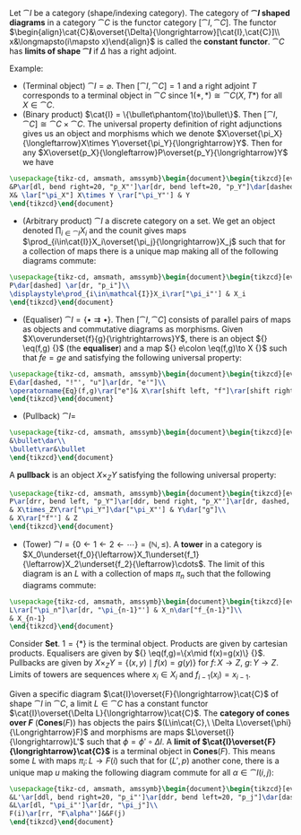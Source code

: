 Let $\cat{I}$ be a category (shape/indexing category). The category of **$\cat{I}$ shaped diagrams** in a category $\cat{C}$ is the functor category $[\cat{I},\cat{C}]$. The functor $\begin{align}\cat{C}&\overset{\Delta}{\longrightarrow}[\cat{I},\cat{C}]\\ x&\longmapsto(i\mapsto x)\end{align}$ is called the **constant functor**. $\cat{C}$ has **limits of shape $\cat{I}$** if $\Delta$ has a right adjoint.

Example:
- (Terminal object) $\cat{I}=\varnothing$. Then $[\cat{I},\cat{C}]=1$ and a right adjoint $T$ corresponds to a terminal object in $\cat{C}$ since $1(*,*)\cong \cat{C}(X,T*)$ for all $X\in \cat{C}$.
- (Binary product) $\cat{I} = \{\bullet\phantom{\to}\bullet\}$. Then $[\cat{I},\cat{C}]\cong\cat{C}\times\cat{C}$. The universal property definition of right adjunctions gives us an object and morphisms which we denote  $X\overset{\pi_X}{\longleftarrow}X\times Y\overset{\pi_Y}{\longrightarrow}Y$. Then for any $X\overset{p_X}{\longleftarrow}P\overset{p_Y}{\longrightarrow}Y$ we have
```tikz
\usepackage{tikz-cd, amsmath, amssymb}\begin{document}\begin{tikzcd}[every label/.append style={font=\small}]
&P\ar[dl, bend right=20, "p_X"']\ar[dr, bend left=20, "p_Y"]\dar[dashed, "!"', "u"]\\
X& \lar["\pi_X"] X\times Y \rar["\pi_Y"'] & Y
\end{tikzcd}\end{document}
```
- (Arbitrary product) $\cat{I}$ a discrete category on a set. We get an object denoted $\prod_{i\in \cat{I}}X_i$ and the counit gives maps $\prod_{i\in\cat{I}}X_i\overset{\pi_j}{\longrightarrow}X_j$ such that for a collection of maps there is a unique map making all of the following diagrams commute:
```tikz
\usepackage{tikz-cd, amsmath, amssymb}\begin{document}\begin{tikzcd}[every label/.append style={font=\small}]
P\dar[dashed] \ar[dr, "p_i"]\\
\displaystyle\prod_{i\in\mathcal{I}}X_i\rar["\pi_i"'] & X_i
\end{tikzcd}\end{document}
```
- (Equaliser) $\cat{I}=\{\bullet\rightrightarrows\bullet\} {}$. Then $[\cat{I},\cat{C}]$ consists of parallel pairs of maps as objects and commutative diagrams as morphisms. Given $X\overunderset{f}{g}{\rightrightarrows}Y$, there is an object ${} \eq(f,g) {}$ (the **equaliser**) and a map ${} e\colon \eq(f,g)\to X {}$ such that $fe=ge$ and satisfying the following universal property:
```tikz
\usepackage{tikz-cd, amsmath, amssymb}\begin{document}\begin{tikzcd}[every label/.append style={font=\small}]
E\dar[dashed, "!"', "u"]\ar[dr, "e'"]\\
\operatorname{Eq}(f,g)\rar["e"]& X\rar[shift left, "f"]\rar[shift right, "g"']& Y
\end{tikzcd}\end{document}
```
- (Pullback) $\cat{I}=$
```tikz
\usepackage{tikz-cd, amsmath, amssymb}\begin{document}\begin{tikzcd}[every label/.append style={font=\small}, every matrix/.append style={left delimiter=\{, right delimiter=\}}]
&\bullet\dar\\
\bullet\rar&\bullet
\end{tikzcd}\end{document}
```
A **pullback** is an object $X\times_ZY$ satisfying the following universal property:
```tikz
\usepackage{tikz-cd, amsmath, amssymb}\begin{document}\begin{tikzcd}[every label/.append style={font=\small}]
P\ar[drr, bend left, "p_Y"]\ar[ddr, bend right, "p_X"']\ar[dr, dashed, "!"', "u"]\\
& X\times_ZY\rar["\pi_Y"]\dar["\pi_X"'] & Y\dar["g"]\\
& X\rar["f"'] & Z
\end{tikzcd}\end{document}
```
- (Tower) $\cat{I}= \{0\leftarrow 1\leftarrow 2\leftarrow \cdots\} = (\mathbb{N},\leq)$. A **tower** in a category is $X_0\underset{f_0}{\leftarrow}X_1\underset{f_1}{\leftarrow}X_2\underset{f_2}{\leftarrow}\cdots$. The limit of this diagram is an $L$ with a collection of maps $\pi_n$ such that the following diagrams commute:
```tikz
\usepackage{tikz-cd, amsmath, amssymb}\begin{document}\begin{tikzcd}[every label/.append style={font=\small}]
L\rar["\pi_n"]\ar[dr, "\pi_{n-1}"'] & X_n\dar["f_{n-1}"]\\
& X_{n-1}
\end{tikzcd}\end{document}
```

Consider $\mathbf{Set}$. $1=\{*\}$ is the terminal object. Products are given by cartesian products. Equalisers are given by ${} \eq(f,g)=\{x\mid f(x)=g(x)\} {}$. Pullbacks are given by $X\times_ZY=\{(x,y)\mid f(x)=g(y)\}$ for $f\colon X\to Z,\ g\colon Y\to Z$. Limits of towers are sequences where $x_i\in X_i$ and $f_{i-1}(x_i)=x_{i-1}$.

Given a specific diagram $\cat{I}\overset{F}{\longrightarrow}\cat{C}$ of shape $\cat{I}$ in $\cat{C}$, a limit $L\in \cat{C}$ has a constant functor $\cat{I}\overset{\Delta L}{\longrightarrow}\cat{C}$. The **category of cones over $F$** ($\mathbf{Cones}(F)$) has objects the pairs $(L\in\cat{C},\ \Delta L\overset{\phi}{\Longrightarrow}F)$ and morphisms are maps $L\overset{l}{\longrightarrow}L'$ such that $\phi=\phi'\circ\Delta l$. A **limit of $\cat{I}\overset{F}{\longrightarrow}\cat{C}$** is a terminal object in $\mathbf{Cones}(F)$. This means some $L$ with maps $\pi_i\colon L\to F(i)$ such that for $(L',p)$ another cone, there is a unique map $u$ making the following diagram commute for all  $\alpha \in\cat{I}(i,j)$:
```tikz
\usepackage{tikz-cd, amsmath, amssymb}\begin{document}\begin{tikzcd}[every label/.append style={font=\small}, row sep=large]
&L'\ar[ddl, bend right=20, "p_i"']\ar[ddr, bend left=20, "p_j"]\dar[dashed, "!"', "u"]\\
&L\ar[dl, "\pi_i"']\ar[dr, "\pi_j"]\\
F(i)\ar[rr, "F\alpha"']&&F(j)
\end{tikzcd}\end{document}
```
